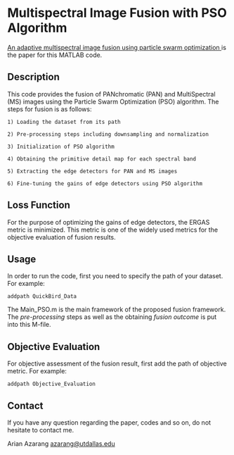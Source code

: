 # Multispectral Image Fusion with PSO Algorithm

[An adaptive multispectral image fusion using particle swarm optimization
](https://ieeexplore.ieee.org/abstract/document/7985325) is the paper for this MATLAB code.


Description
----------
This code provides the fusion of PANchromatic (PAN) and MultiSpectral (MS) images using the Particle Swarm Optimization (PSO) algorithm. The steps for fusion is as follows: 

    1) Loading the dataset from its path
    
    2) Pre-processing steps including downsampling and normalization
    
    3) Initialization of PSO algorithm
    
    4) Obtaining the primitive detail map for each spectral band 
    
    5) Extracting the edge detectors for PAN and MS images
    
    6) Fine-tuning the gains of edge detectors using PSO algorithm



Loss Function
--------------
For the purpose of optimizing the gains of edge detectors, the ERGAS metric is minimized. This metric is one of the widely used metrics for the objective evaluation of fusion results. 

Usage
------------
In order to run the code, first you need to specify the path of your dataset.
For example:

    addpath QuickBird_Data
The Main_PSO.m is the main framework of the proposed fusion framework. The _pre-processing_ steps as well as the obtaining _fusion outcome_ is put into this M-file. 

Objective Evaluation
----------
For objective assessment of the fusion result, first add the path of objective metric. For example: 

    addpath Objective_Evaluation

Contact
--------
If you have any question regarding the paper, codes and so on, do not hesitate to contact me. 

Arian Azarang  azarang@utdallas.edu
